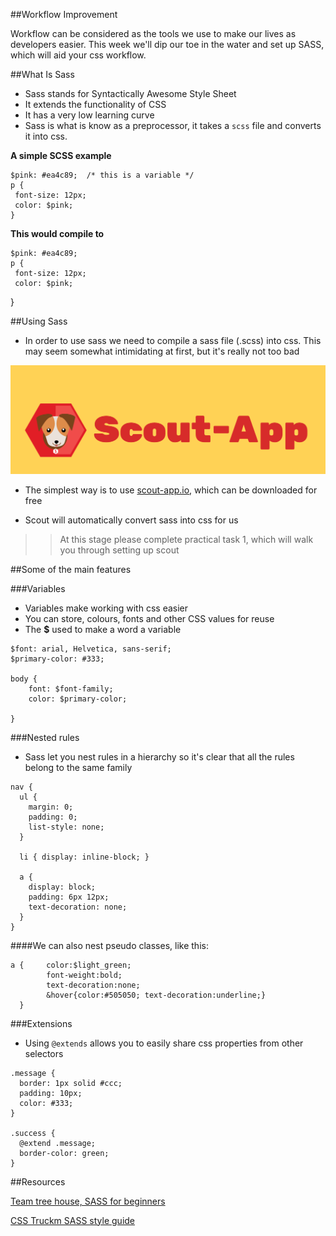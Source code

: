##Workflow Improvement 

Workflow can be considered as the tools we use to make our lives as developers easier. This week we'll dip our toe in the water and set up SASS, which will aid your css workflow. 

##What Is Sass 

- Sass stands for Syntactically Awesome Style Sheet
- It extends the functionality of CSS
- It has a very low learning curve 
- Sass is what is know as a preprocessor, it takes a `scss` file and converts it into css. 

**A simple SCSS example**

```
$pink: #ea4c89;  /* this is a variable */
p {
 font-size: 12px;
 color: $pink;
}
```
**This would compile to**

```
$pink: #ea4c89;
p {
 font-size: 12px;
 color: $pink;
```
}


##Using Sass

 - In order to use sass we need to compile a sass file (.scss) into css. This may seem somewhat intimidating at first, but it's really not too bad

![assets/scout_app.png](assets/scout_app.png)

 - The simplest way is to use [scout-app.io](http://scout-app.io), which can be downloaded for free

 - Scout will automatically convert sass into css for us

 
 >> At this stage please complete practical task 1, which will walk you through setting up scout 

  
##Some of the main features 

###Variables

 - Variables make working with css easier 
 - You can store, colours, fonts and other CSS values for reuse 
 - The **$** used to make a word a variable 

```
$font: arial, Helvetica, sans-serif;
$primary-color: #333;

body {
	font: $font-family;
	color: $primary-color;
	
}
```



###Nested rules 

- Sass let you nest rules in a hierarchy so it's clear that all the rules belong to the same family 


```
nav {
  ul {
    margin: 0;
    padding: 0;
    list-style: none;
  }

  li { display: inline-block; }

  a {
    display: block;
    padding: 6px 12px;
    text-decoration: none;
  }
}

```

####We can also nest pseudo classes, like this:

```
a {		color:$light_green; 
		font-weight:bold; 
		text-decoration:none;
 		&hover{color:#505050; text-decoration:underline;}
  }

```

###Extensions 

- Using `@extends` allows you to easily share css properties from other selectors


```
.message {
  border: 1px solid #ccc;
  padding: 10px;
  color: #333;
}

.success {
  @extend .message;
  border-color: green;
}

```





##Resources 

[Team tree house, SASS for beginners](http://blog.teamtreehouse.com/the-absolute-beginners-guide-to-sass)

[CSS Truckm SASS style guide](https://css-tricks.com/sass-style-guide/
)